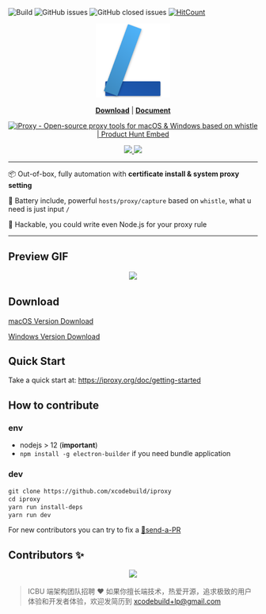 ![Build](https://github.com/xcodebuild/iproxy/workflows/Build/badge.svg)
![GitHub issues](https://img.shields.io/github/issues/xcodebuild/iproxy)
![GitHub closed issues](https://img.shields.io/github/issues-closed-raw/xcodebuild/iproxy)
[![HitCount](http://hits.dwyl.com/xcodebuild/iproxy.svg)](http://hits.dwyl.com/xcodebuild/iproxy)


<p align="center">
   <a href="https://www.yuque.com/iproxy">
    <img src="./vendor/files/icon.png" height="150px"/>
  </a>
</p>

<p align="center">
<b><a href="https://www.yuque.com/iproxy">Download</a></b>
|
<b><a href="https://www.yuque.com/iproxy">Document</a></b>

</p>
<p align="center">
<a href="https://www.producthunt.com/posts/iproxy?utm_source=badge-featured&utm_medium=badge&utm_souce=badge-iproxy" target="_blank"><img src="https://api.producthunt.com/widgets/embed-image/v1/featured.svg?post_id=195432&theme=light" alt="iProxy - Open-source proxy tools for macOS & Windows based on whistle | Product Hunt Embed" style="width: 250px; height: 54px;" width="250px" height="54px" /></a>
</p>

<p align="center">
  <a href="https://www.yuque.com/iproxy">
    <img src="https://img.alicdn.com/tfs/TB157bJF.T1gK0jSZFrXXcNCXXa-1393-921.png"></img>
    <img src="https://img.alicdn.com/tfs/TB1vd0uGYj1gK0jSZFOXXc7GpXa-1549-1018.png"></img>
  </a>
</p>


--- 
:package: Out-of-box, fully automation with **certificate install & system proxy setting**

:battery: Battery include, powerful `hosts/proxy/capture` based on `whistle`, what u need is just input `/`

:electric_plug: Hackable, you could write even Node.js for your proxy rule

--- 

## Preview GIF
<p align="center">
  <img src="https://i.loli.net/2020/05/05/uRZMpi8rPDyQF6I.gif"></img>
</p>

## Download

[macOS Version Download](https://gw.alipayobjects.com/os/iProxy/iProxy.dmg)

[Windows Version Download](https://gw.alipayobjects.com/os/iProxy/iProxy-Setup.exe)

## Quick Start

Take a quick start at: https://iproxy.org/doc/getting-started

## How to contribute

### env

- nodejs > 12 (**important**)
- `npm install -g electron-builder` if you need bundle application

### dev

```shell
git clone https://github.com/xcodebuild/iproxy
cd iproxy
yarn run install-deps
yarn run dev
```

For new contributors you can try to fix a [🏅send-a-PR](https://github.com/xcodebuild/iproxy/issues?q=is%3Aissue+is%3Aopen+label%3A%22%F0%9F%8F%85send+a+PR%22)


## Contributors ✨
<p align="center">
  <a href="https://github.com/xcodebuild/iproxy/graphs/contributors">
    <img src="https://contributors-img.web.app/image?repo=xcodebuild/iproxy"></img>
  </a>
</p>

> ICBU 端架构团队招聘
> ❤️ 如果你擅长端技术，热爱开源，追求极致的用户体验和开发者体验，欢迎发简历到 xcodebuild+lp@gmail.com
